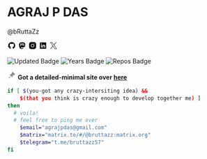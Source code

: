 # AGRAJ P DAS
@bRuttaZz<br>

[<img src="./.assets/github.png" width=20px>](https://github.com/bruttazz)
[<img src="./.assets/mastodon.png" width=20px>](https://fosstodon.org/@bRuttaZz)
[<img src="./.assets/insta.png" width=20px>](https://www.instagram.com/bRuttaZz)
[<img src="./.assets/linkedin.png" width=20px>](https://www.linkedin.com/in/agraj-p-das-a656a423b)
[<img src="./.assets/twitter.png" width=20px>](https://twitter.com/bruttazz_)

![Updated Badge](https://badges.pufler.dev/updated/bruttazz/bRuttaZz)
![Years Badge](https://badges.pufler.dev/years/bruttazz)
![Repos Badge](https://badges.pufler.dev/repos/bruttazz)

<img src="./.assets/pinned.png" width="20px"> **Got a detailed-minimal site over [here](https://bRuttaZz.github.io)**

```bash
if [ $(you-got any crazy-intersiting idea) && 
    $(that you think is crazy enough to develop together me) ]
then
  # voila! 
  # feel free to ping me over
    $email="agrajpdas@gmail.com"
    $matrix="matrix.to/#/@bruttazz:matrix.org"
    $telegram="t.me/bruttazz57"
fi 